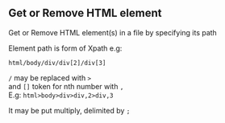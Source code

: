 ## Get or Remove HTML element

Get or Remove HTML element(s) in a file by specifying its path    

Element path is form of Xpath e.g:

```html/body/div/div[2]/div[3]```

```/``` may be replaced with ```>```   
and ```[]``` token for nth number with ```,```    
E.g:    ```html>body>div>div,2>div,3```  

It may be put multiply, delimited by ```;```
